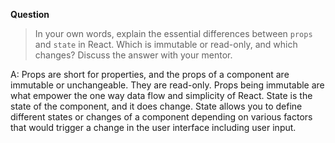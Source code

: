 **Question**

> In your own words, explain the essential differences between `props` and `state` in React. Which is immutable or read-only, and which changes? Discuss the answer with your mentor.

A: Props are short for properties, and the props of a component are immutable or unchangeable. They are read-only. Props being immutable are what empower the one way data flow and simplicity of React. State is the state of the component, and it does change. State allows you to define different states or changes of a component depending on various factors that would trigger a change in the user interface including user input. 